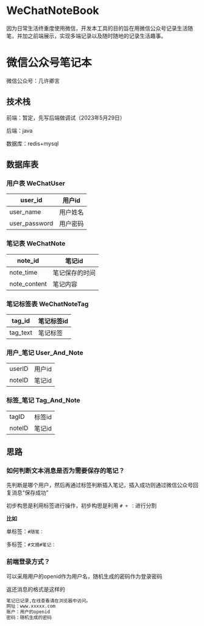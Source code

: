 # WeChatNoteBook
因为日常生活终重度使用微信，开发本工具的目的旨在用微信公众号记录生活随笔，并加之前端展示，实现多端记录以及随时随地的记录生活趣事。

# 微信公众号笔记本
微信公众号：几许卿言

## 技术栈

前端：暂定，先写后端做调试（2023年5月29日）

后端：java

数据库：redis+mysql



## 数据库表

### 用户表 WeChatUser

| user_id       | 用户id   |
| ------------- | -------- |
| user_name     | 用户姓名 |
| user_password | 用户密码 |

### 笔记表 WeChatNote

| note_id      | 笔记id         |
| ------------ | -------------- |
| note_time    | 笔记保存的时间 |
| note_content | 笔记内容       |

### 笔记标签表 WeChatNoteTag

| tag_id   | 笔记标签id |
| -------- | ---------- |
| tag_text | 笔记标签   |

### 用户_笔记  User_And_Note

|        |        |
| ------ | ------ |
| userID | 用户id |
| noteID | 笔记id |

### 标签_笔记  Tag_And_Note

|        |        |
| ------ | ------ |
| tagID  | 标签id |
| noteID | 笔记id |



## 思路

### 如何判断文本消息是否为需要保存的笔记？

先判断是哪个用户，然后再通过标签判断插入笔记，插入成功则通过微信公众号回复消息“保存成功”

初步构思是利用标签进行操作，初步构思是利用 `# + ：`进行分割

**比如**

单标签：`#随笔：`

多标签：`#文摘#笔记：`

### 前端登录方式？

可以采用用户的openid作为用户名，随机生成的密码作为登录密码

返还消息的格式是这样的

```txt
笔记已记录,在线查看请在浏览器中访问。
网址：www.xxxxx.com
账户：用户的openid
密码：随机生成的密码
```

